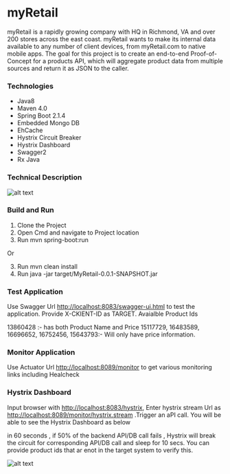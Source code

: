 # myRetail
myRetail is a rapidly growing company with HQ in Richmond, VA and over 200 stores across the east coast. myRetail wants to make its internal data available to any number of client devices, from myRetail.com to native mobile apps. 
The goal for this project is to create an end-to-end Proof-of-Concept for a products API, which will aggregate product data from multiple sources and return it as JSON to the caller.

### Technologies

* Java8
* Maven 4.0
* Spring Boot 2.1.4
* Embedded Mongo DB
* EhCache
* Hystrix Circuit Breaker
* Hystrix Dashboard
* Swagger2
* Rx Java

### Technical Description

![alt text](https://github.com/sajivijaysadas/MyRetail/tree/master/src/main/resources/static/images/arch.png "")



### Build and Run

1. Clone the Project
2. Open Cmd and navigate to Project location
3. Run mvn spring-boot:run

Or 

3. Run mvn clean install
4. Run java -jar target/MyRetail-0.0.1-SNAPSHOT.jar

### Test Application

Use Swagger Url <http://localhost:8083/swagger-ui.html> to test the application. Provide X-CKIENT-ID as TARGET.
Avaialble Product Ids

13860428 :- has both Product Name and Price
15117729, 16483589, 16696652, 16752456, 15643793:- Will only have price information.

### Monitor Application

Use Actuator Url <http://localhost:8089/monitor> to get various monitoring links including Healcheck

### Hystrix Dashboard

Input browser with <http://localhost:8083/hystrix>, Enter hystrix stream Url as <http://localhost:8089/monitor/hystrix.stream> .Trigger an aPI call. You will be able to see the Hystrix Dashboard as below

in 60 seconds , if 50% of the backend API/DB call fails , Hystrix will break the circuit for corresponding API/DB call and sleep for 10 secs. You can provide product ids that ar enot in the target system to verify this.

![alt text](https://github.com/sajivijaysadas/MyRetail/tree/master/src/main/resources/static/images/hystrix.png "")











